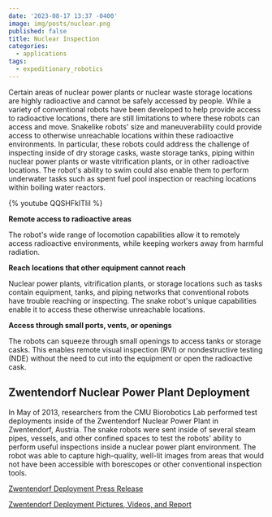 ```yaml
---
date: '2023-08-17 13:37 -0400'
image: img/posts/nuclear.png
published: false
title: Nuclear Inspection
categories:
  - applications
tags:
  - expeditionary_robotics
---
```

Certain areas of nuclear power plants or nuclear waste storage locations are highly radioactive and cannot be safely accessed by people. While a variety of conventional robots have been developed to help provide access to radioactive locations, there are still limitations to where these robots can access and move. Snakelike robots' size and maneuverability could provide access to otherwise unreachable locations within these radioactive environments. In particular, these robots could address the challenge of inspecting inside of dry storage casks, waste storage tanks, piping within nuclear power plants or waste vitrification plants, or in other radioactive locations. The robot's ability to swim could also enable them to perform underwater tasks such as spent fuel pool inspection or reaching locations within boiling water reactors.

{% youtube QQSHFkITIiI %}

**Remote access to radioactive areas**

The robot's wide range of locomotion capabilities allow it to remotely access radioactive environments, while keeping workers away from harmful radiation.

**Reach locations that other equipment cannot reach**

Nuclear power plants, vitrification plants, or storage locations such as tasks contain equipment, tanks, and piping networks that conventional robots have trouble reaching or inspecting. The snake robot's unique capabilities enable it to access these otherwise unreachable locations.

**Access through small ports, vents, or openings**

The robots can squeeze through small openings to access tanks or storage casks. This enables remote visual inspection (RVI) or nondestructive testing (NDE) without the need to cut into the equipment or open the radioactive cask.


## Zwentendorf Nuclear Power Plant Deployment

In May of 2013, researchers from the CMU Biorobotics Lab performed test deployments inside of the Zwentendorf Nuclear Power Plant in Zwentendorf, Austria. The snake robots were sent inside of several steam pipes, vessels, and other confined spaces to test the robots' ability to perform useful inspections inside a nuclear power plant environment. The robot was able to capture high-quality, well-lit images from areas that would not have been accessible with borescopes or other conventional inspection tools.

[Zwentendorf Deployment Press Release](http://biorobotics.ri.cmu.edu/applications/images/SnakeRobotZwentendorfPressRelease.pdf)

[Zwentendorf Deployment Pictures, Videos, and Report](http://biorobotics.ri.cmu.edu/applications/ZwentendorfPics.php)